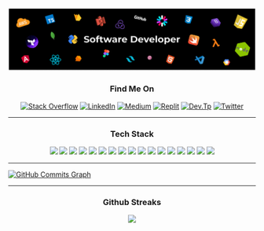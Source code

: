 ![](./gh_cover.png)


<div align="center">
  

  ### Find Me On

  
 [![Stack Overflow](https://img.shields.io/badge/Stack%20Overflow-F58025.svg?style=for-the-badge&logo=Stack-Overflow&logoColor=white)](https://stackoverflow.com/users/7704650/emkarachchi)  [![LinkedIn](https://img.shields.io/badge/LinkedIn-0A66C2.svg?style=for-the-badge&logo=LinkedIn&logoColor=white)](https://www.linkedin.com/in/emkarachchi/)  [![Medium](https://img.shields.io/badge/Medium-000000.svg?style=for-the-badge&logo=Medium&logoColor=white)](https://emkarachchi.medium.com/)  [![Replit](https://img.shields.io/badge/Replit-667881.svg?style=for-the-badge&logo=Replit&logoColor=white)](https://replit.com/@erandakarachchi)  [![Dev.Tp](https://img.shields.io/badge/dev.to-0A0A0A.svg?style=for-the-badge&logo=devdotto&logoColor=white)](https://dev.to/caspergeek)  [![Twitter](https://img.shields.io/badge/Twitter-1DA1F2.svg?style=for-the-badge&logo=Twitter&logoColor=white)](https://twitter.com/erandakarachchi)

  
 <hr>
  
 
 ### Tech Stack
![](https://img.shields.io/badge/Amazon%20AWS-232F3E.svg?style=for-the-badge&logo=Amazon-AWS&logoColor=white)
![](https://img.shields.io/badge/JavaScript-F7DF1E.svg?style=for-the-badge&logo=JavaScript&logoColor=black)
![](https://img.shields.io/badge/TypeScript-3178C6.svg?style=for-the-badge&logo=TypeScript&logoColor=white)
![](https://img.shields.io/badge/React-61DAFB.svg?style=for-the-badge&logo=React&logoColor=black)
![](https://img.shields.io/badge/Node.js-339933.svg?style=for-the-badge&logo=nodedotjs&logoColor=white)
![](https://img.shields.io/badge/MongoDB-47A248.svg?style=for-the-badge&logo=MongoDB&logoColor=white)
![](https://img.shields.io/badge/Express-000000.svg?style=for-the-badge&logo=Express&logoColor=white)
![](https://img.shields.io/badge/Serverless-FD5750.svg?style=for-the-badge&logo=Serverless&logoColor=white)
![](https://img.shields.io/badge/Angular-DD0031.svg?style=for-the-badge&logo=Angular&logoColor=white)
![](https://img.shields.io/badge/Android-3DDC84.svg?style=for-the-badge&logo=Android&logoColor=white)
![](https://img.shields.io/badge/Babel-F9DC3E.svg?style=for-the-badge&logo=Babel&logoColor=black)
![](https://img.shields.io/badge/Canva-00C4CC.svg?style=for-the-badge&logo=Canva&logoColor=white)
![](https://img.shields.io/badge/Python-3776AB.svg?style=for-the-badge&logo=Python&logoColor=white)
![](https://img.shields.io/badge/Google%20Colab-F9AB00.svg?style=for-the-badge&logo=Google-Colab&logoColor=white)
![](https://img.shields.io/badge/Dart-0175C2.svg?style=for-the-badge&logo=Dart&logoColor=white)
![](https://img.shields.io/badge/esbuild-FFCF00.svg?style=for-the-badge&logo=esbuild&logoColor=black)
![](https://img.shields.io/badge/Firebase-FFCA28.svg?style=for-the-badge&logo=Firebase&logoColor=black)
  <hr>
  </div>
 
<a href="http://www.github.com/erandakarachchi"><img src="https://activity-graph.herokuapp.com/graph?username=erandakarachchi&bg_color=2d3436&color=ffeaa7&line=ffeaa7&point=ffffff&area_color=1c1917&area=true&hide_border=true&custom_title=GitHub%20Commits%20Graph" alt="GitHub Commits Graph" /></a>


<div align="center">

<hr>

### Github Streaks
<img src="https://github-readme-streak-stats.herokuapp.com/?user=erandakarachchi&theme=radical&background=2D3436&ring=FFEAA7&fire=FFEAA7&sideNums=FFEAA7&dates=FFEAA7&sideLabels=fff" width="80%"/>

</div>
